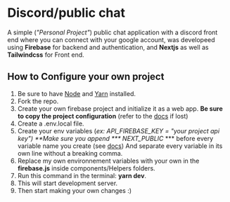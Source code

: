 # Discord/public chat

A simple (_"Personal Project"_) public chat application with a discord front end where you can connect with your google account, was developeed using **Firebase** for backend and authentication, and **Nextjs** as well as **Tailwindcss** for Front end.

## How to Configure your own project

1. Be sure to have [Node](https://nodejs.org) and [Yarn](https://yarnpkg.com/) installed.
2. Fork the repo.
3. Create your own firebase project and initialize it as a web app. **Be sure to copy the project configuration** (refer to the [docs](https://firebase.google.com/docs/web/setup) if lost)
4. Create a .env.local file.
5. Create your env variables (_ex: API_FIREBASE_KEY = "your project api key") **Make sure you append *** NEXT_PUBLIC_ *** before every variable name you create (see [docs](https://nextjs.org/docs/basic-features/environment-variables#exposing-environment-variables-to-the-browser)) And separate every variable in its own line without a breaking comma.
6. Replace my own environnement variables with your own in the **firebase.js** inside components/Helpers folders.
7. Run this command in the terminal: **yarn dev**.
8. This will start development server.
9. Then start making your own changes :)
